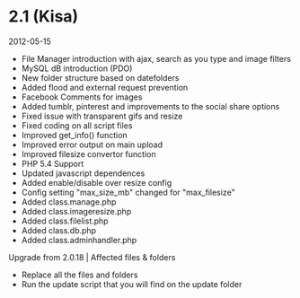 # 2.1 (Kisa)

2012-05-15

- File Manager introduction with ajax, search as you type and image filters
- MySQL dB introduction (PDO)
- New folder structure based on datefolders
- Added flood and external request prevention
- Facebook Comments for images
- Added tumblr, pinterest and improvements to the social share options
- Fixed issue with transparent gifs and resize
- Fixed coding on all script files
- Improved get_info() function
- Improved error output on main upload
- Improved filesize convertor function
- PHP 5.4 Support
- Updated javascript dependences
- Added enable/disable over resize config
- Config setting "max_size_mb" changed for "max_filesize"
- Added class.manage.php
- Added class.imageresize.php
- Added class.filelist.php
- Added class.db.php
- Added class.adminhandler.php

Upgrade from 2.0.18 | Affected files & folders
- Replace all the files and folders
- Run the update script that you will find on the update folder
